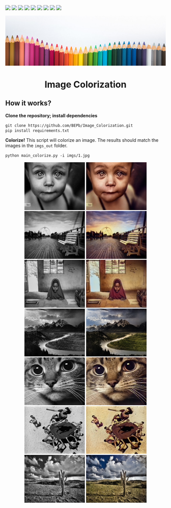 <p>
  <img  src="https://img.shields.io/github/stars/BEPb/Image_Colorization" />
  <img src="https://img.shields.io/github/contributors/BEPb/Image_Colorization" />
  <img src="https://img.shields.io/github/last-commit/BEPb/Image_Colorization" />
  <img src="https://visitor-badge.laobi.icu/badge?page_id=BEPb.Image_Colorization" />
  <img src="https://img.shields.io/github/languages/count/BEPb/Image_Colorization" />
  <img src="https://img.shields.io/github/languages/top/BEPb/Image_Colorization" />
  <img src="https://img.shields.io/badge/license-MIT-blue.svg?color=f64152" />
  <img  src="https://img.shields.io/github/issues/BEPb/Image_Colorization" />
  <img  src="https://img.shields.io/github/issues-pr/BEPb/Image_Colorization" />
</p>
<div align="center">

<img src="./imgs_in/colors.jpg" alt="logo" width="600" height="156.5">

# Image Colorization

</div>

## How it works?

**Clone the repository; install dependencies**

```
git clone https://github.com/BEPb/Image_Colorization.git
pip install requirements.txt
```

**Colorize!** This script will colorize an image. The results should match the images in the `imgs_out` folder.

```
python main_colorize.py -i imgs/1.jpg
```

<div align="center">
<img src="./imgs_in/1.jpg" alt="img" width="190" height="150">
<img src="./imgs_out/1_eccv16.png" alt="img" width="190" height="150">
</div>

<div align="center">
<img src="./imgs_in/2.jpg" alt="img" width="190" height="150">
<img src="./imgs_out/2_eccv16.png" alt="img" width="190" height="150">
</div>

<div align="center">
<img src="./imgs_in/3.jpg" alt="img" width="190" height="150">
<img src="./imgs_out/3_eccv16.png" alt="img" width="190" height="150">
</div>

<div align="center">
<img src="./imgs_in/4.jpg" alt="img" width="190" height="150">
<img src="./imgs_out/4_siggraph17.png" alt="img" width="190" height="150">
</div>

<div align="center">
<img src="./imgs_in/5.jpg" alt="img" width="190" height="150">
<img src="./imgs_out/5_eccv16.png" alt="img" width="190" height="150">
</div>

<div align="center">
<img src="./imgs_in/6.jpg" alt="img" width="190" height="150">
<img src="./imgs_out/6_eccv16.png" alt="img" width="190" height="150">
</div>

<div align="center">
<img src="./imgs_in/7.jpg" alt="img" width="190" height="150">
<img src="./imgs_out/7_siggraph17.png" alt="img" width="190" height="150">
</div>
